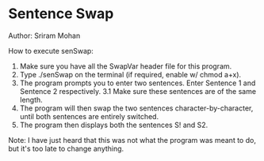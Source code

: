 # Sentence Swap

Author: Sriram Mohan

How to execute senSwap:
 1.  Make sure you have all the SwapVar header file for this program.
 2.  Type ./senSwap on the terminal (if required, enable w/ chmod a+x).
 3.  The program prompts you to enter two sentences. Enter Sentence 1 and Sentence 2 respectively.
   3.1  Make sure these sentences are of the same length.
 4. The program will then swap the two sentences character-by-character, until both sentences are entirely switched.
 5. The program then displays both the sentences S! and S2.

Note: I have just heard that this was not what the program was meant to do, but it's too late to change anything.
